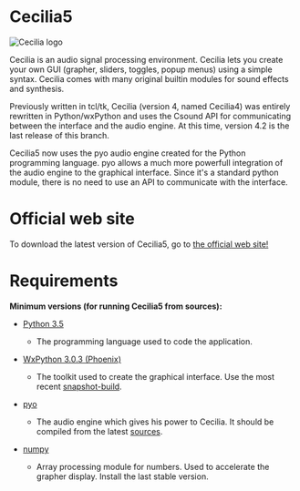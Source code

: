 # Cecilia5 #

![Cecilia logo](http://github.com/belangeo/cecilia5/tree/master/doc-en/source/images/Cecilia5_96.png)

Cecilia is an audio signal processing environment. Cecilia lets you create 
your own GUI (grapher, sliders, toggles, popup menus) using a simple syntax. 
Cecilia comes with many original builtin modules for sound effects and synthesis.

Previously written in tcl/tk, Cecilia (version 4, named Cecilia4) was entirely 
rewritten in Python/wxPython and uses the Csound API for communicating between 
the interface and the audio engine. At this time, version 4.2 is the last 
release of this branch.

Cecilia5 now uses the pyo audio engine created for the Python programming 
language. pyo allows a much more powerfull integration of the audio engine to 
the graphical interface. Since it's a standard python module, there is no need 
to use an API to communicate with the interface.

# Official web site #

To download the latest version of Cecilia5, go to 
[the official web site!](http://ajaxsoundstudio.com/software/cecilia/)

# Requirements #

**Minimum versions (for running Cecilia5 from sources):**

* [Python 3.5](https://www.python.org/downloads/release/python-353/)

    - The programming language used to code the application.

* [WxPython 3.0.3 (Phoenix)](https://github.com/wxWidgets/Phoenix)

    - The toolkit used to create the graphical interface. Use the
    most recent [snapshot-build](https://wxpython.org/Phoenix/snapshot-builds/).

* [pyo](http://ajaxsoundstudio.com/software/pyo/)

    - The audio engine which gives his power to Cecilia. It should be 
    compiled from the latest [sources](https://github.com/belangeo/pyo).

* [numpy](https://pypi.python.org/pypi/numpy)

    - Array processing module for numbers. Used to accelerate the grapher display.
    Install the last stable version.
